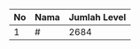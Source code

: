 | No | Nama            | Jumlah Level |
|----|-----------------|--------------|
| 1  | #    |    2684        |
